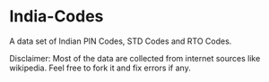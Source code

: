 India-Codes
===========

A data set of Indian PIN Codes, STD Codes and RTO Codes.

Disclaimer:
Most of the data are collected from internet sources like wikipedia. Feel free to fork it and fix errors if any.